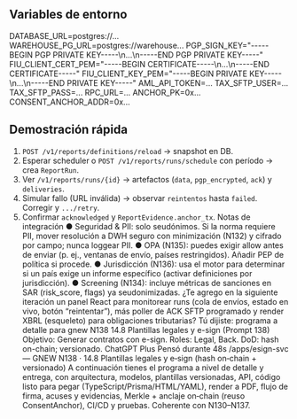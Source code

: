 ## Variables de entorno 
DATABASE_URL=postgres://... 
WAREHOUSE_PG_URL=postgres://warehouse... 
PGP_SIGN_KEY="-----BEGIN PGP PRIVATE KEY-----\n...\n-----END PGP 
PRIVATE KEY-----" 
FIU_CLIENT_CERT_PEM="-----BEGIN CERTIFICATE-----\n...\n-----END 
CERTIFICATE-----" 
FIU_CLIENT_KEY_PEM="-----BEGIN PRIVATE KEY-----\n...\n-----END PRIVATE 
KEY-----" 
AML_API_TOKEN=... 
TAX_SFTP_USER=... 
TAX_SFTP_PASS=... 
RPC_URL=... 
ANCHOR_PK=0x... 
CONSENT_ANCHOR_ADDR=0x... 
## Demostración rápida 
1. `POST /v1/reports/definitions/reload` → snapshot en DB. 
2. Esperar scheduler o `POST /v1/reports/runs/schedule` con período → 
crea `ReportRun`. 
3. Ver `/v1/reports/runs/{id}` → artefactos (`data`, `pgp_encrypted`, 
`ack`) y `deliveries`. 
4. Simular fallo (URL inválida) → observar `reintentos` hasta 
`failed`. Corregir y `.../retry`. 
5. Confirmar `acknowledged` y `ReportEvidence.anchor_tx`. 
Notas de integración 
● Seguridad & PII: solo seudónimos. Si la norma requiere PII, mover resolución a DWH 
seguro con minimización (N132) y cifrado por campo; nunca loggear PII. 
● OPA (N135): puedes exigir allow antes de enviar (p. ej., ventanas de envío, países 
restringidos). Añadir PEP de política si procede. 
● Jurisdicción (N136): usa el motor para determinar si un país exige un informe 
específico (activar definiciones por jurisdicción). 
● Screening (N134): incluye métricas de sanciones en SAR (risk_score, flags) ya 
seudonimizadas. 
¿Te agrego en la siguiente iteración un panel React para monitorear runs (cola de envíos, 
estado en vivo, botón “reintentar”), más poller de ACK SFTP programado y render XBRL 
(esqueleto) para obligaciones tributarias? 
Tú dijiste: 
programa a detalle para gnew N138 14.8 Plantillas legales y e-sign (Prompt 138) Objetivo: 
Generar contratos con e-sign. Roles: Legal, Back. DoD: hash on-chain; versionado. 
ChatGPT Plus 
Pensó durante 48s 
/apps/esign-svc — GNEW N138 · 14.8 Plantillas legales y e‑sign (hash on‑chain + 
versionado) 
A continuación tienes el programa a nivel de detalle y entrega, con arquitectura, modelos, 
plantillas versionadas, API, código listo para pegar (TypeScript/Prisma/HTML/YAML), 
render a PDF, flujo de firma, acuses y evidencias, Merkle + anclaje on‑chain (reuso 
ConsentAnchor), CI/CD y pruebas. Coherente con N130–N137. 
